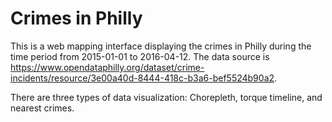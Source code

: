 # Crimes in Philly

This is a web mapping interface displaying the crimes in Philly during the time period from 2015-01-01 to 2016-04-12.
The data source is https://www.opendataphilly.org/dataset/crime-incidents/resource/3e00a40d-8444-418c-b3a6-bef5524b90a2. 

There are three types of data visualization: Chorepleth, torque timeline, and nearest crimes.  

